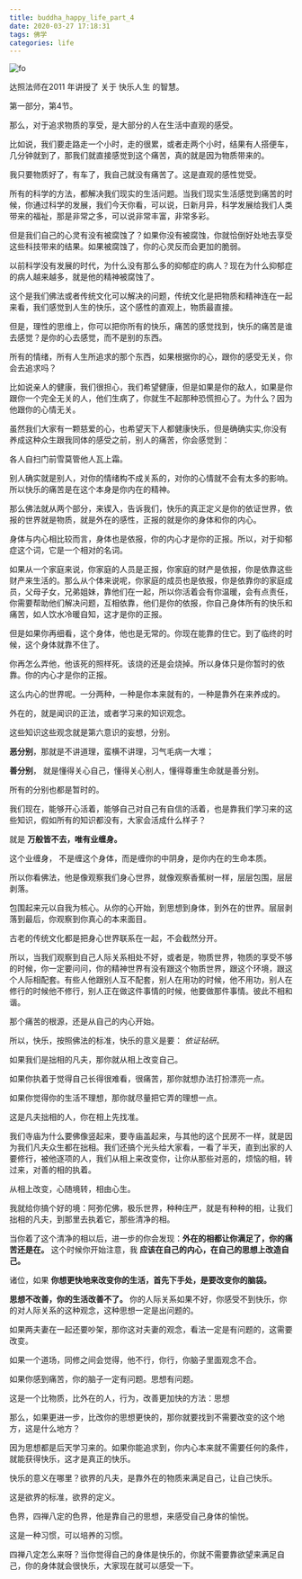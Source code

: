```yaml
---
title: buddha_happy_life_part_4
date: 2020-03-27 17:18:31
tags: 佛学
categories: life
---
```



![fo](https://gateway.pinata.cloud/ipfs/QmRuvFAptj9nA354mwLYPzNuiGyDzYV97s8e83H4KBxFtF "达照法师")

达照法师在2011 年讲授了 关于 快乐人生 的智慧。

第一部分，第4节。

<!--more-->

那么，对于追求物质的享受，是大部分的人在生活中直观的感受。

比如说，我们要走路走一个小时，走的很累，或者走两个小时，结果有人搭便车，几分钟就到了，那我们就直接感觉到这个痛苦，真的就是因为物质带来的。

我只要物质好了，有车了，我自己就没有痛苦了。这是直观的感性觉受。

所有的科学的方法，都解决我们现实的生活问题。当我们现实生活感觉到痛苦的时候，你通过科学的发展，我们今天你看，可以说，日新月异，科学发展给我们人类带来的福祉，那是非常之多，可以说非常丰富，非常多彩。

但是我们自己的心灵有没有被腐蚀了？如果你没有被腐蚀，你就恰倒好处地去享受这些科技带来的结果。如果被腐蚀了，你的心灵反而会更加的脆弱。

以前科学没有发展的时代，为什么没有那么多的抑郁症的病人？现在为什么抑郁症的病人越来越多，就是他的精神被腐蚀了。

这个是我们佛法或者传统文化可以解决的问题，传统文化是把物质和精神连在一起来看，我们感觉到人生的快乐，这个感性的直观上，物质最直接。

但是，理性的思维上，你可以把你所有的快乐，痛苦的感觉找到，快乐的痛苦是谁去感觉？是你的心去感觉，而不是别的东西。

所有的情绪，所有人生所追求的那个东西，如果根据你的心，跟你的感受无关，你会去追求吗？

比如说亲人的健康，我们很担心，我们希望健康，但是如果是你的敌人，如果是你跟你一个完全无关的人，他们生病了，你就生不起那种恐慌担心了。为什么？因为他跟你的心情无关。

虽然我们大家有一颗慈爱的心，也希望天下人都健康快乐，但是确确实实,你没有养成这种众生跟我同体的感受之前，别人的痛苦，你会感觉到：

各人自扫门前雪莫管他人瓦上霜。

别人确实就是别人，对你的情绪构不成关系的，对你的心情就不会有太多的影响。所以快乐的痛苦是在这个本身是你内在的精神。

那么佛法就从两个部分，来锲入，告诉我们，快乐的真正定义是你的依证世界，依报的世界就是物质，就是外在的感性，正报的就是你的身体和你的内心。

身体与内心相比较而言，身体也是依报，你的内心才是你的正报。所以，对于抑郁症这个词，它是一个相对的名词。

如果从一个家庭来说，你家庭的人员是正报，你家庭的财产是依报，你是依靠这些财产来生活的。那么从个体来说呢，你家庭的成员也是依报，你是依靠你的家庭成员，父母子女，兄弟姐妹，靠他们在一起，所以你活着会有你温暖，会有点责任，你需要帮助他们解决问题，互相依靠，他们是你的依报，你自己身体所有的快乐和痛苦，如人饮水冷暖自知，这才是你的正报。

但是如果你再细看，这个身体，他也是无常的。你现在能靠的住它。到了临终的时候，这个身体就靠不住了。

你再怎么弄他，他该死的照样死。该烧的还是会烧掉。所以身体只是你暂时的依靠。你的内心才是你的正报。

这么内心的世界呢。一分两种，一种是你本来就有的，一种是靠外在来养成的。

外在的，就是闻识的正法，或者学习来的知识观念。

这些知识这些观念就是第六意识的妄想，分别。

**恶分别**，那就是不讲道理，蛮横不讲理，习气毛病一大堆；

**善分别**， 就是懂得关心自己，懂得关心别人，懂得尊重生命就是善分别。

所有的分别也都是暂时的。

我们现在，能够开心活着，能够自己对自己有自信的活着，也是靠我们学习来的这些知识，假如所有的知识都没有，大家会活成什么样子？

就是 **万般皆不去，唯有业缠身。** 

这个业缠身， 不是缠这个身体，而是缠你的中阴身，是你内在的生命本质。

所以你看佛法，他是像观察我们身心世界，就像观察香蕉树一样，层层包围，层层剥落。

包围起来元以自我为核心。从你的心开始，到思想到身体，到外在的世界。层层剥落到最后，你观察到你真心的本来面目。

古老的传统文化都是把身心世界联系在一起，不会截然分开。

所以，当我们观察到自己人际关系相处不好，或者是，物质世界，物质的享受不够的时候，你一定要问问，你的精神世界有没有跟这个物质世界，跟这个环境，跟这个人际相配套。有些人他跟别人互不配套，别人在用功的时候，他不用功，别人在修行的时候他不修行，别人正在做这件事情的时候，他要做那件事情。彼此不相和谐。

那个痛苦的根源，还是从自己的内心开始。

所以，快乐，按照佛法的标准，快乐的意义是要： *依证钻研*。

如果我们是拙相的凡夫，那你就从相上改变自己。

如果你执着于觉得自己长得很难看，很痛苦，那你就想办法打扮漂亮一点。

如果你觉得你的生活不理想，那你就尽量把它弄的理想一点。

这是凡夫拙相的人，你在相上先找准。

我们寺庙为什么要佛像竖起来，要寺庙盖起来，与其他的这个民房不一样，就是因为我们凡夫众生都在拙相。我们还搞个光头给大家看，一看了半天，直到出家的人要修行，被他逐项的人，我们从相上来改变你，让你从那些对恶的，烦恼的相，转过来，对善的相的执着。

从相上改变，心随境转，相由心生。

我就给你搞个好的境：阿弥佗佛，极乐世界，种种庄严，就是有种种的相，让我们拙相的凡夫，到那里去执着它，那些清净的相。

当你着了这个清净的相以后，进一步的你会发现：**外在的相都让你满足了，你的痛苦还是在。** 这个时候你开始注意，我 **应该在自己的内心，在自己的思想上改造自己。**

诸位，如果 **你想更快地来改变你的生活，首先下手处，是要改变你的脑袋。**

**思想不改善，你的生活改善不了。** 你的人际关系如果不好，你感受不到快乐，你的对人际关系的这种观念，这种思想一定是出问题的。

如果两夫妻在一起还要吵架，那你这对夫妻的观念，看法一定是有问题的，这需要改变。

如果一个道场，同修之间会觉得，他不行，你行，你脑子里面观念不合。

如果你感到痛苦，你的脑子一定有问题。思想有问题。

这是一个比物质，比外在的人，行为，改善更加快的方法：思想

那么，如果更进一步，比改你的思想更快的，那你就要找到不需要改变的这个地方，这是什么地方？

因为思想都是后天学习来的。如果你能追求到，你内心本来就不需要任何的条件，就能获得快乐，这才是真正的快乐。

快乐的意义在哪里？欲界的凡夫，是靠外在的物质来满足自己，让自己快乐。

这是欲界的标准，欲界的定义。

色界，四禅八定的色界，他是靠自己的思想，来感受自己身体的愉悦。

这是一种习惯，可以培养的习惯。

四禅八定怎么来呀？当你觉得自己的身体是快乐的，你就不需要靠欲望来满足自己，你的身体就会很快乐，大家现在就可以感受一下。

